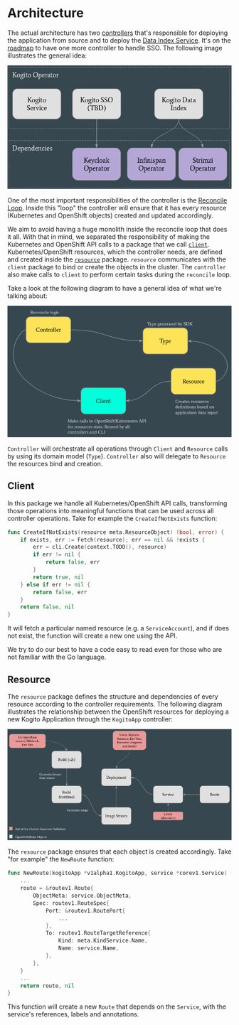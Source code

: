 # Architecture

The actual architecture has two [controllers](https://godoc.org/github.com/kubernetes-sigs/controller-runtime/pkg#hdr-Controller) that's responsible for deploying the application from source and to deploy the [Data Index Service](https://github.com/kiegroup/kogito-runtimes/wiki/Data-Index-Service). It's on the [roadmap](https://github.com/kiegroup/kogito-runtimes/wiki/Roadmap) to have one more controller to handle SSO. The following image illustrates the general idea:

![Kogito Operator General Architecture](img/general_archictecture.png?raw=true)

One of the most important responsibilities of the controller is the [Reconcile Loop](https://github.com/operator-framework/operator-sdk/blob/master/doc/user-guide.md#reconcile-loop). Inside this "loop" the controller will ensure that it has every resource (Kubernetes and OpenShift objects) created and updated accordingly.

We aim to avoid having a huge monolith inside the reconcile loop that does it all. With that in mind, we separated the responsibility of making the Kubernetes and OpenShift API calls to a package that we call [`client`](../pkg/client). Kubernetes/OpenShift resources, which the controller needs, are defined and created inside the [`resource`](../pkg/controller/kogitoapp/resource) package. `resource` communicates with the `client` package to bind or create the objects in the cluster. The `controller` also make calls to `client` to perform certain tasks during the `reconcile` loop.

Take a look at the following diagram to have a general idea of what we're talking about:

![Kogito Operator Packages Structure](img/packages_structure.png?raw=true)

`Controller` will orchestrate all operations through `Client` and `Resource` calls by using its domain model (`Type`). `Controller` also will delegate to `Resource` the resources bind and creation.

## Client

In this package we handle all Kubernetes/OpenShift API calls, transforming those operations into meaningful functions that can be used across all controller operations. Take for example the `CreateIfNotExists` function:

```go
func CreateIfNotExists(resource meta.ResourceObject) (bool, error) {
	if exists, err := Fetch(resource); err == nil && !exists {
		err = cli.Create(context.TODO(), resource)
		if err != nil {
			return false, err
		}
		return true, nil
	} else if err != nil {
		return false, err
	}
	return false, nil
}
```

It will fetch a particular named resource (e.g. a `ServiceAccount`), and if does not exist, the function will create a new one using the API.

We try to do our best to have a code easy to read even for those who are not familiar with the Go language.

## Resource

The `resource` package defines the structure and dependencies of every resource according to the controller requirements. The following diagram illustrates the relationship between the OpenShift resources for deploying a new Kogito Application through the `KogitoApp` controller:

![Kogito App Resources Composition](img/kogitoapp_resource_composition.png?raw=true)

The `resource` package ensures that each object is created accordingly. Take "for example" the `NewRoute` function:

```go
func NewRoute(kogitoApp *v1alpha1.KogitoApp, service *corev1.Service) (route *routev1.Route, err error) {
	...
	route = &routev1.Route{
		ObjectMeta: service.ObjectMeta,
		Spec: routev1.RouteSpec{
			Port: &routev1.RoutePort{
				...
			},
			To: routev1.RouteTargetReference{
				Kind: meta.KindService.Name,
				Name: service.Name,
			},
		},
	}
	...
	return route, nil
}
```

This function will create a new `Route` that depends on the `Service`, with the service's references, labels and annotations.
